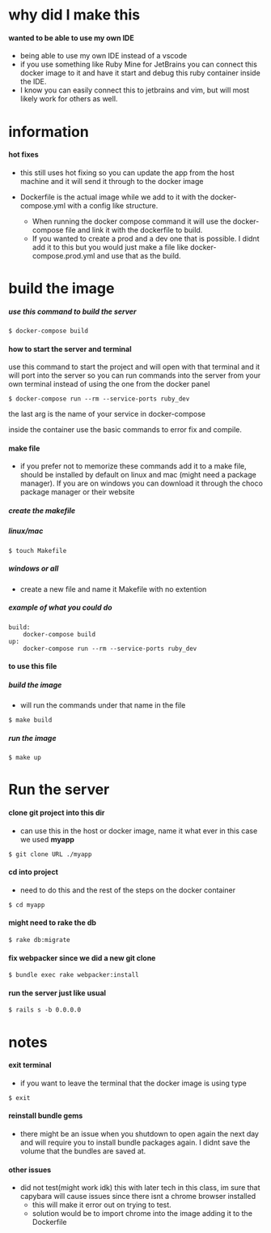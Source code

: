 # why did I make this

#### wanted to be able to use my own IDE
- being able to use my own IDE instead of a vscode
- if you use something like Ruby Mine for JetBrains you can connect this docker image to it and have it start and debug this ruby container inside the IDE.
- I know you can easily connect this to jetbrains and vim, but will most likely work for others as well.

# information

#### hot fixes

- this still uses hot fixing so you can update the app from the host machine and it will send it through to the docker image

- Dockerfile is the actual image while we add to it with the docker-compose.yml with a config like structure.
	- When running the docker compose command it will use the docker-compose file and link it with the dockerfile to build.
 	- If you wanted to create a prod and a dev one that is possible. I didnt add it to this but you would just make a file like docker-compose.prod.yml and use that as the build.

# build the image

##### use this command to build the server

```
$ docker-compose build
```

#### how to start the server and terminal

use this command to start the project and will open with that terminal and it will port into the server so you can run commands into the server from your own terminal instead of using the one from the docker panel

```
$ docker-compose run --rm --service-ports ruby_dev
```

the last arg is the name of your service in docker-compose

inside the container use the basic commands to error fix and compile.

#### make file

- if you prefer not to memorize these commands add it to a make file, should be installed by default on linux and mac (might need a package manager). If you are on windows you can download it through the choco package manager or their website

##### create the makefile

##### linux/mac

```
$ touch Makefile
```

##### windows or all

- create a new file and name it Makefile with no extention

##### example of what you could do

```
build:
	docker-compose build
up:
	docker-compose run --rm --service-ports ruby_dev
```

#### to use this file

##### build the image

- will run the commands under that name in the file

```
$ make build
```

##### run the image

```
$ make up
```

# Run the server

#### clone git project into this dir

- can use this in the host or docker image, name it what ever in this case we used **myapp**

```
$ git clone URL ./myapp
```

#### cd into project

- need to do this and the rest of the steps on the docker container

```
$ cd myapp
```

#### might need to rake the db

```
$ rake db:migrate
```

#### fix webpacker since we did a new git clone

```
$ bundle exec rake webpacker:install
```

#### run the server just like usual

```
$ rails s -b 0.0.0.0
```

# notes

#### exit terminal

- if you want to leave the terminal that the docker image is using type

```
$ exit
```

#### reinstall bundle gems

- there might be an issue when you shutdown to open again the next day and will require you to install bundle packages again. I didnt save the volume that the bundles are saved at.

#### other issues

- did not test(might work idk) this with later tech in this class, im sure that capybara will cause issues since there isnt a chrome browser installed
  - this will make it error out on trying to test.
  - solution would be to import chrome into the image adding it to the Dockerfile
